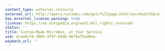 ```yaml
---
content_type: external-resource
external_url: http://query.nytimes.com/gst/fullpage.html?sec=health&res=9B03E6DA143FF934A25752C0A9609C8B63
has_external_license_warning: true
license: https://en.wikipedia.org/wiki/All_rights_reserved
status: ''
title: Custom-Made Microbes, at Your Service
uid: ecaa9cf4-3065-4f97-b9d8-d6f6ef5ad6ea
wayback_url: ''
---
```

